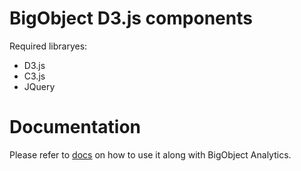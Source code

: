# BigObject D3.js components

Required libraryes:
* D3.js 
* C3.js 
* JQuery

# Documentation
Please refer to [docs](http://docs.bigobject.io/Data_Visualization/D3.js.0.html) on how to use it along with BigObject Analytics.
